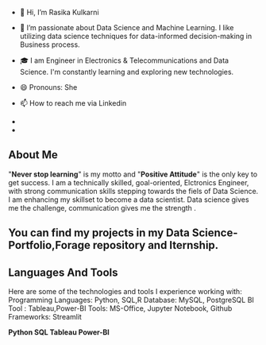 - 👋 Hi, I’m Rasika Kulkarni
- 👀 I’m passionate about Data Science and Machine Learning. I like utilizing data science techniques for data-informed decision-making in Business process.
- 🎓 I am Engineer in Electronics & Telecommunications and Data Science. I'm constantly learning and exploring new technologies.
- 😄 Pronouns: She
  
- 📫 How to reach me via Linkedin
- 
- 

<!---
16rasika/16rasika is a ✨ special ✨ repository because its `README.md` (this file) appears on your GitHub profile.
You can click the Preview link to take a look at your changes.
--->
## About Me

"**Never stop learning**" is my motto and "**Positive Attitude**" is the only key to get success.
I am a technically skilled, goal-oriented, Elctronics Engineer, with strong communication skills stepping towards the fiels of Data Science. 
I am enhancing my skillset to become a data scientist. 
Data science gives me the challenge, communication gives me the strength . 


## You can find my projects in my **Data Science-Portfolio**,Forage repository and Iternship.

## Languages And Tools
Here are some of the technologies and tools I experience working with:
Programming Languages: Python, SQL,R
Database: MySQL, PostgreSQL
BI Tool : Tableau,Power-BI
Tools: MS-Office, Jupyter Notebook, Github
Frameworks: Streamlit

**Python    SQL    Tableau  Power-BI**
